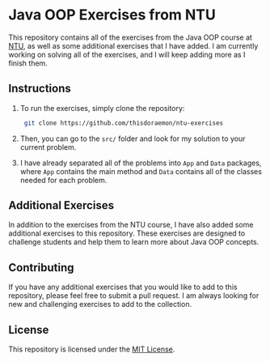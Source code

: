 # Java OOP Exercises from NTU

This repository contains all of the exercises from the Java OOP course at [NTU](https://www3.ntu.edu.sg/home/ehchua/programming/java/J3f_OOPExercises.html), as well as some additional exercises that I have added. I am currently working on solving all of the exercises, and I will keep adding more as I finish them.

## Instructions

1. To run the exercises, simply clone the repository:
   ```bash
    git clone https://github.com/thisdoraemon/ntu-exercises
   ```
2. Then, you can go to the `src/` folder and look for my solution to your current problem.
   
3. I have already separated all of the problems into `App` and `Data` packages, where `App` contains the main method and `Data` contains all of the classes needed for each problem.

## Additional Exercises

In addition to the exercises from the NTU course, I have also added some additional exercises to this repository. These exercises are designed to challenge students and help them to learn more about Java OOP concepts.

## Contributing

If you have any additional exercises that you would like to add to this repository, please feel free to submit a pull request. I am always looking for new and challenging exercises to add to the collection.

## License

This repository is licensed under the [MIT License](https://github.com/thisdoraemon/ntu-exercises/blob/main/LICENSE).
